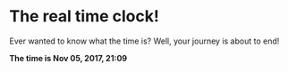 # The real time clock!

Ever wanted to know what the time is? Well, your journey is about to end!

**The time is Nov 05, 2017, 21:09**